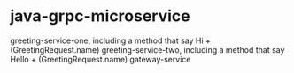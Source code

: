 # java-grpc-microservice

greeting-service-one, including a method that say Hi + (GreetingRequest.name)
greeting-service-two, including a method that say Hello + (GreetingRequest.name)
gateway-service

